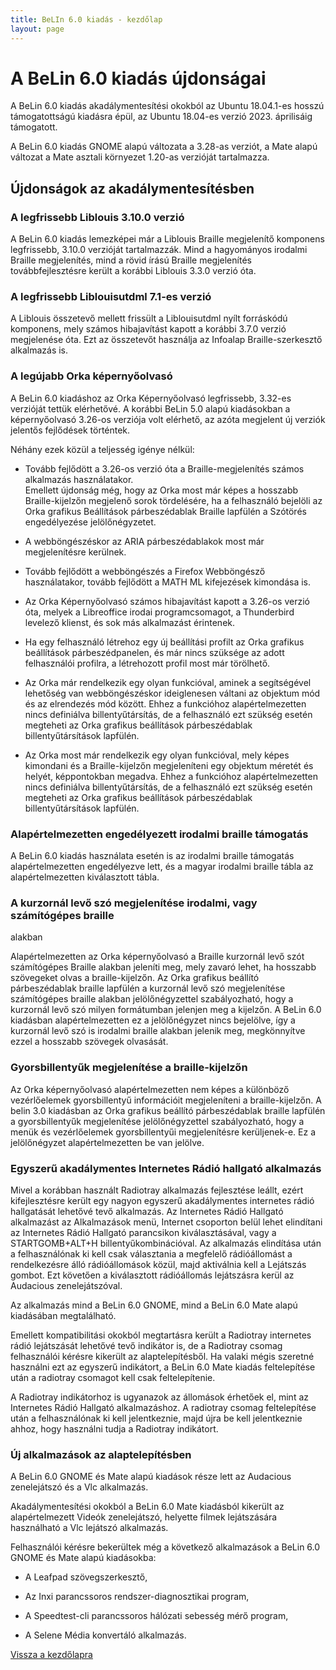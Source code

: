 ```yaml
---
title: BeLIn 6.0 kiadás - kezdőlap
layout: page
---
```

# A BeLin 6.0 kiadás újdonságai

A BeLin 6.0 kiadás akadálymentesítési okokból az Ubuntu 18.04.1-es hosszú
támogatottságú kiadásra épül, az Ubuntu 18.04-es verzió 2023. áprilisáig
támogatott.

A BeLin 6.0 kiadás GNOME alapú változata a 3.28-as verziót, a Mate alapú
változat a Mate asztali környezet 1.20-as verzióját tartalmazza.

  
  

## Újdonságok az akadálymentesítésben

### A legfrissebb Liblouis 3.10.0 verzió

A BeLin 6.0 kiadás lemezképei már a Liblouis Braille megjelenítő komponens
legfrissebb, 3.10.0 verzióját tartalmazzák. Mind a hagyományos irodalmi
Braille megjelenítés, mind a rövid írású Braille megjelenítés
továbbfejlesztésre került a korábbi Liblouis 3.3.0 verzió óta.

  
  

### A legfrissebb Liblouisutdml 7.1-es verzió

A Liblouis összetevő mellett frissült a Liblouisutdml nyílt forráskódú
komponens, mely számos hibajavítást kapott a korábbi 3.7.0 verzió megjelenése
óta. Ezt az összetevőt használja az Infoalap Braille-szerkesztő alkalmazás is.

  
  

### A legújabb Orka képernyőolvasó

A BeLin 6.0 kiadáshoz az Orka Képernyőolvasó legfrissebb, 3.32-es verzióját
tettük elérhetővé. A korábbi BeLin 5.0 alapú kiadásokban a képernyőolvasó
3.26-os verziója volt elérhető, az azóta megjelent új verziók jelentős
fejlődések történtek.

Néhány ezek közül a teljesség igénye nélkül:

  * Tovább fejlődött a 3.26-os verzió óta a Braille-megjelenítés számos alkalmazás használatakor.  
Emellett újdonság még, hogy az Orka most már képes a hosszabb Braille-kijelzőn
megjelenő sorok tördelésére, ha a felhasználó bejelöli az Orka grafikus
Beállítások párbeszédablak Braille lapfülén a Szótörés engedélyezése
jelölőnégyzetet.

  * A webböngészéskor az ARIA párbeszédablakok most már megjelenítésre kerülnek.

  * Tovább fejlődött a webböngészés a Firefox Webböngésző használatakor, tovább fejlődött a MATH ML kifejezések kimondása is.

  * Az Orka Képernyőolvasó számos hibajavítást kapott a 3.26-os verzió óta, melyek a Libreoffice irodai programcsomagot, a Thunderbird levelező klienst, és sok más alkalmazást érintenek.

  * Ha egy felhasználó létrehoz egy új beállítási profilt az Orka grafikus beállítások párbeszédpanelen, és már nincs szüksége az adott felhasználói profilra, a létrehozott profil most már törölhető.

  * Az Orka már rendelkezik egy olyan funkcióval, aminek a segítségével lehetőség van webböngészéskor ideiglenesen váltani az objektum mód és az elrendezés mód között. Ehhez a funkcióhoz alapértelmezetten nincs definiálva billentyűtársítás, de a felhasználó ezt szükség esetén megteheti az Orka grafikus beállítások párbeszédablak billentyűtársítások lapfülén.

  * Az Orka most már rendelkezik egy olyan funkcióval, mely képes kimondani és a Braille-kijelzőn megjeleníteni egy objektum méretét és helyét, képpontokban megadva. Ehhez a funkcióhoz alapértelmezetten nincs definiálva billentyűtársítás, de a felhasználó ezt szükség esetén megteheti az Orka grafikus beállítások párbeszédablak billentyűtársítások lapfülén.  
  
  

### Alapértelmezetten engedélyezett irodalmi braille támogatás

A BeLin 6.0 kiadás használata esetén is az irodalmi braille támogatás
alapértelmezetten engedélyezve lett, és a magyar irodalmi braille tábla az
alapértelmezetten kiválasztott tábla.

### A kurzornál levő szó megjelenítése irodalmi, vagy számítógépes braille
alakban

Alapértelmezetten az Orka képernyőolvasó a Braille kurzornál levő szót
számítógépes Braille alakban jeleníti meg, mely zavaró lehet, ha hosszabb
szövegeket olvas a braille-kijelzőn. Az Orka grafikus beállító párbeszédablak
braille lapfülén a kurzornál levő szó megjelenítése számítógépes braille
alakban jelölőnégyzettel szabályozható, hogy a kurzornál levő szó milyen
formátumban jelenjen meg a kijelzőn. A BeLin 6.0 kiadásban alapértelmezetten
ez a jelölőnégyzet nincs bejelölve, így a kurzornál levő szó is irodalmi
braille alakban jelenik meg, megkönnyítve ezzel a hosszabb szövegek olvasását.

### Gyorsbillentyűk megjelenítése a braille-kijelzőn

Az Orka képernyőolvasó alapértelmezetten nem képes a különböző vezérlőelemek
gyorsbillentyű információit megjeleníteni a braille-kijelzőn. A belin 3.0
kiadásban az Orka grafikus beállító párbeszédablak braille lapfülén a
gyorsbillentyűk megjelenítése jelölőnégyzettel szabályozható, hogy a menük és
vezérlőelemek gyorsbillentyűi megjelenítésre kerüljenek-e. Ez a jelölőnégyzet
alapértelmezetten be van jelölve.

  
  

### Egyszerű akadálymentes Internetes Rádió hallgató alkalmazás

Mivel a korábban használt Radiotray alkalmazás fejlesztése leállt, ezért
kifejlesztésre került egy nagyon egyszerű akadálymentes internetes rádió
hallgatását lehetővé tevő alkalmazás. Az Internetes Rádió Hallgató alkalmazást
az Alkalmazások menü, Internet csoporton belül lehet elindítani az Internetes
Rádió Hallgató parancsikon kiválasztásával, vagy a STARTGOMB+ALT+H
billentyűkombinációval. Az alkalmazás elindítása után a felhasználónak ki kell
csak választania a megfelelő rádióállomást a rendelkezésre álló rádióállomások
közül, majd aktiválnia kell a Lejátszás gombot. Ezt követően a kiválasztott
rádióállomás lejátszásra kerül az Audacious zenelejátszóval.

Az alkalmazás mind a BeLin 6.0 GNOME, mind a BeLin 6.0 Mate alapú kiadásában
megtalálható.

Emellett kompatibilitási okokból megtartásra került a Radiotray internetes
rádió lejátszását lehetővé tevő indikátor is, de a Radiotray csomag
felhasználói kérésre kikerült az alaptelepítésből. Ha valaki mégis szeretné
használni ezt az egyszerű indikátort, a BeLin 6.0 Mate kiadás feltelepítése
után a radiotray csomagot kell csak feltelepítenie.

A Radiotray indikátorhoz is ugyanazok az állomások érhetőek el, mint az
Internetes Rádió Hallgató alkalmazáshoz. A radiotray csomag feltelepítése után
a felhasználónak ki kell jelentkeznie, majd újra be kell jelentkeznie ahhoz,
hogy használni tudja a Radiotray indikátort.

  
  

### Új alkalmazások az alaptelepítésben

A BeLin 6.0 GNOME és Mate alapú kiadások része lett az Audacious zenelejátszó
és a Vlc alkalmazás.

Akadálymentesítési okokból a BeLin 6.0 Mate kiadásból kikerült az
alapértelmezett Videók zenelejátszó, helyette filmek lejátszására használható
a Vlc lejátszó alkalmazás.

Felhasználói kérésre bekerültek még a következő alkalmazások a BeLin 6.0 GNOME
és Mate alapú kiadásokba:

  * A Leafpad szövegszerkesztő,

  * Az Inxi parancssoros rendszer-diagnosztikai program,

  * A Speedtest-cli parancssoros hálózati sebesség mérő program,

  * A Selene Média konvertáló alkalmazás.

  
  

[Vissza a kezdőlapra](index.html)


